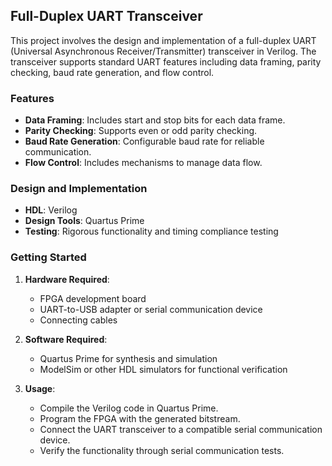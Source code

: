 ## Full-Duplex UART Transceiver

This project involves the design and implementation of a full-duplex UART (Universal Asynchronous Receiver/Transmitter) transceiver in Verilog. The transceiver supports standard UART features including data framing, parity checking, baud rate generation, and flow control.

### Features

- **Data Framing**: Includes start and stop bits for each data frame.
- **Parity Checking**: Supports even or odd parity checking.
- **Baud Rate Generation**: Configurable baud rate for reliable communication.
- **Flow Control**: Includes mechanisms to manage data flow.

### Design and Implementation

- **HDL**: Verilog
- **Design Tools**: Quartus Prime
- **Testing**: Rigorous functionality and timing compliance testing

### Getting Started

1. **Hardware Required**:
   - FPGA development board
   - UART-to-USB adapter or serial communication device
   - Connecting cables

2. **Software Required**:
   - Quartus Prime for synthesis and simulation
   - ModelSim or other HDL simulators for functional verification

3. **Usage**:
   - Compile the Verilog code in Quartus Prime.
   - Program the FPGA with the generated bitstream.
   - Connect the UART transceiver to a compatible serial communication device.
   - Verify the functionality through serial communication tests.

